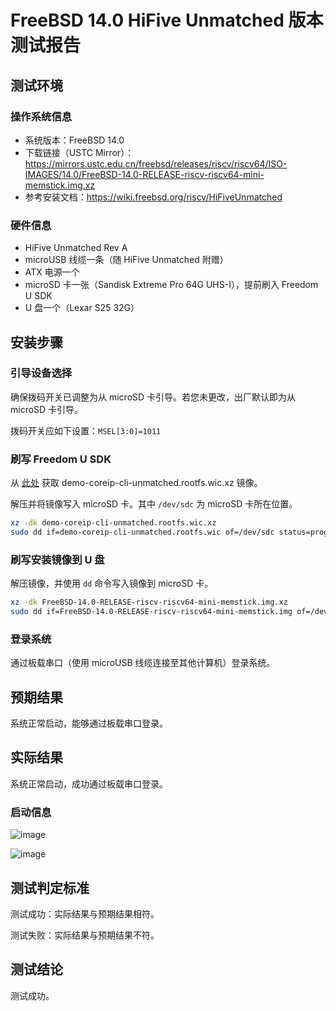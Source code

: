 # FreeBSD 14.0 HiFive Unmatched 版本测试报告

## 测试环境

### 操作系统信息

- 系统版本：FreeBSD 14.0
- 下载链接（USTC Mirror）：https://mirrors.ustc.edu.cn/freebsd/releases/riscv/riscv64/ISO-IMAGES/14.0/FreeBSD-14.0-RELEASE-riscv-riscv64-mini-memstick.img.xz
- 参考安装文档：https://wiki.freebsd.org/riscv/HiFiveUnmatched

### 硬件信息

- HiFive Unmatched Rev A
- microUSB 线缆一条（随 HiFive Unmatched 附赠）
- ATX 电源一个
- microSD 卡一张（Sandisk Extreme Pro 64G UHS-I），提前刷入 Freedom U SDK
- U 盘一个（Lexar S25 32G）

## 安装步骤

### 引导设备选择

确保拨码开关已调整为从 microSD 卡引导。若您未更改，出厂默认即为从 microSD 卡引导。

拨码开关应如下设置：`MSEL[3:0]=1011`

### 刷写 Freedom U SDK

从 [此处](https://github.com/sifive/freedom-u-sdk/releases/latest) 获取 demo-coreip-cli-unmatched.rootfs.wic.xz 镜像。

解压并将镜像写入 microSD 卡。其中 `/dev/sdc` 为 microSD 卡所在位置。

```bash
xz -dk demo-coreip-cli-unmatched.rootfs.wic.xz
sudo dd if=demo-coreip-cli-unmatched.rootfs.wic of=/dev/sdc status=progress
```

### 刷写安装镜像到 U 盘

解压镜像，并使用 `dd` 命令写入镜像到 microSD 卡。

```bash
xz -dk FreeBSD-14.0-RELEASE-riscv-riscv64-mini-memstick.img.xz
sudo dd if=FreeBSD-14.0-RELEASE-riscv-riscv64-mini-memstick.img of=/dev/sdc status=progress
```

### 登录系统

通过板载串口（使用 microUSB 线缆连接至其他计算机）登录系统。

## 预期结果

系统正常启动，能够通过板载串口登录。

## 实际结果

系统正常启动，成功通过板载串口登录。

### 启动信息

![image](https://github.com/ruyisdk/ruyi/assets/17025286/1f709fe0-d233-4107-8edc-8c4fb6a23216)

![image](https://github.com/ruyisdk/ruyi/assets/17025286/a5a39f97-949e-4ef1-bed1-a805485900f0)

## 测试判定标准

测试成功：实际结果与预期结果相符。

测试失败：实际结果与预期结果不符。

## 测试结论

测试成功。